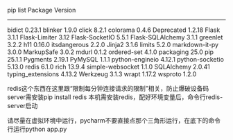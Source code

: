 pip list
Package           Version
----------------- -------
bidict            0.23.1
blinker           1.9.0
click             8.2.1
colorama          0.4.6
Deprecated        1.2.18
Flask             3.1.1
Flask-Limiter     3.12
Flask-SocketIO    5.5.1
Flask-SQLAlchemy  3.1.1
greenlet          3.2.2
h11               0.16.0
itsdangerous      2.2.0
Jinja2            3.1.6
limits            5.2.0
markdown-it-py    3.0.0
MarkupSafe        3.0.2
mdurl             0.1.2
ordered-set       4.1.0
packaging         25.0
pip               25.1.1
Pygments          2.19.1
PyMySQL           1.1.1
python-engineio   4.12.1
python-socketio   5.13.0
redis             6.1.0
rich              13.9.4
simple-websocket  1.1.0
SQLAlchemy        2.0.41
typing_extensions 4.13.2
Werkzeug          3.1.3
wrapt             1.17.2
wsproto           1.2.0

redis这个东西在这里跟“限制每分钟连接请求的限制”相关，防止爆破设备码
server需安装pip install redis
本机需安装redis，配好环境变量后，命令行redis-server启动

请尽量在虚拟环境中运行，pycharm不要直接点那个三角形运行，在底下的命令行运行python app.py
